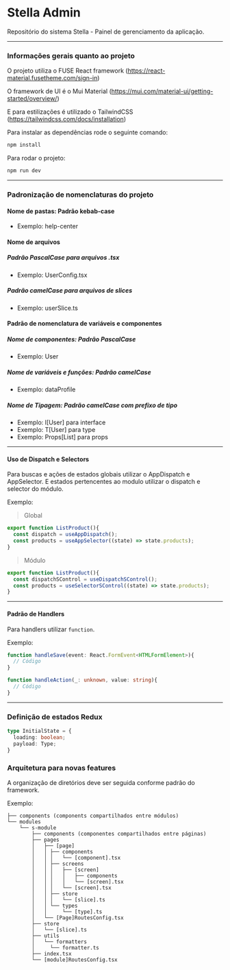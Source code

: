 # Stella Admin

Repositório do sistema Stella - Painel de gerenciamento da aplicação.

---

### Informações gerais quanto ao projeto

O projeto utiliza o FUSE React framework (<https://react-material.fusetheme.com/sign-in>)

O framework de UI é o Mui Material (<https://mui.com/material-ui/getting-started/overview/>)

E para estilizações é utilizado o TailwindCSS (<https://tailwindcss.com/docs/installation>)

Para instalar as dependências rode o seguinte comando:

```sh
npm install
```

Para rodar o projeto:

```sh
npm run dev
```

---

### Padronização de nomenclaturas do projeto

#### Nome de pastas: Padrão kebab-case

- Exemplo: help-center

#### Nome de arquivos

##### Padrão PascalCase para arquivos .tsx

- Exemplo: UserConfig.tsx

##### Padrão camelCase para arquivos de slices

- Exemplo: userSlice.ts

#### Padrão de nomenclatura de variáveis e componentes

##### Nome de componentes: Padrão PascalCase

- Exemplo: User

##### Nome de variáveis e funções: Padrão camelCase

- Exemplo: dataProfile

##### Nome de Tipagem: Padrão camelCase com prefixo de tipo

- Exemplo: I[User] para interface
- Exemplo: T[User] para type
- Exemplo: Props[List] para props

---

#### Uso de Dispatch e Selectors

Para buscas e ações de estados globais utilizar o AppDispatch e AppSelector. E estados pertencentes ao modulo utilizar o dispatch e selector do módulo.

Exemplo:

> Global

```ts
export function ListProduct(){
  const dispatch = useAppDispatch();
  const products = useAppSelector((state) => state.products);
}
```

> Módulo

```ts
export function ListProduct(){
  const dispatchSControl = useDispatchSControl();
  const products = useSelectorSControl((state) => state.products);
}
```

---

#### Padrão de Handlers

Para handlers utilizar `function`.

Exemplo:

```ts
function handleSave(event: React.FormEvent<HTMLFormElement>){
  // Código
}

function handleAction(_: unknown, value: string){
  // Código
}
```

---

### Definição de estados Redux

```ts
type InitialState = {
  loading: boolean;
  payload: Type;
}
```

### Arquitetura para novas features

A organização de diretórios deve ser seguida conforme padrão do framework.

Exemplo:

```tree
├── components (components compartilhados entre módulos)
└── modules
    └── s-module
        ├── components (componentes compartilhados entre páginas)
        ├── pages
        │   ├── [page]
        │   │ ├── components
        │   │ │   └── [component].tsx
        │   │ ├── screens
        │   │ │   ├── [screen]
        │   │ │   │   ├── components
        │   │ │   │   └── [screen].tsx
        │   │ │   └── [screen].tsx
        │   │ ├── store
        │   │ │   └── [slice].ts
        │   │ └── types
        │   │     └── [type].ts
        │   └── [Page]RoutesConfig.tsx
        ├── store
        │   └── [slice].ts
        ├── utils
        │   └── formatters
        │     └── formatter.ts
        ├── index.tsx
        └── [module]RoutesConfig.tsx
```
